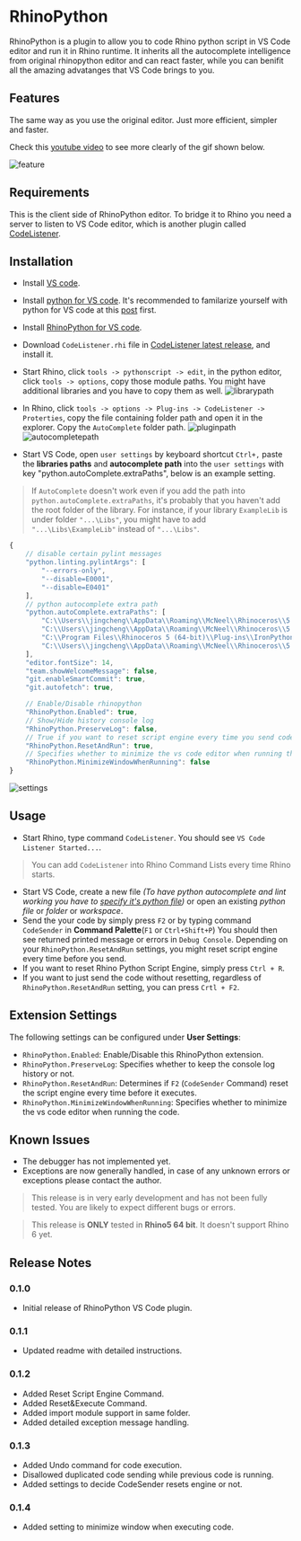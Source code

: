 # RhinoPython 

RhinoPython is a plugin to allow you to code Rhino python script in VS Code editor and run it in Rhino runtime. It inherits all the autocomplete intelligence from original rhinopython editor and can react faster, while you can benifit all the amazing advatanges that VS Code brings to you.


## Features

The same way as you use the original editor. Just more efficient, simpler and faster.

Check this [youtube video](https://www.youtube.com/watch?v=QbmnKFIKBYs&feature=youtu.be) to see more clearly of the gif shown below. 

![feature](image/feature.gif)

## Requirements

This is the client side of RhinoPython editor. To bridge it to Rhino you need a server to listen to VS Code editor, which is another plugin called [CodeListener](https://github.com/ccc159/CodeListener).

## Installation

+ Install [VS code](https://code.visualstudio.com/).
+ Install [python for VS code](https://marketplace.visualstudio.com/items?itemName=ms-python.python). It's recommended to familarize yourself with python for VS code at this [post](https://code.visualstudio.com/docs/languages/python) first.
+ Install [RhinoPython for VS code](https://marketplace.visualstudio.com/items?itemName=jingchengchen.rhinopython).
+ Download `CodeListener.rhi` file in [CodeListener latest release](https://github.com/ccc159/CodeListener/releases), and install it.


+ Start Rhino, click `tools -> pythonscript -> edit`, in the python editor, click `tools -> options`, copy those module paths. You might have additional libraries and you have to copy them as well.
![librarypath](image/librarypath.png)
+ In Rhino, click `tools -> options -> Plug-ins -> CodeListener -> Proterties`, copy the file containing folder path and open it in the explorer. Copy the `AutoComplete` folder path.
![pluginpath](image/pluginpath.png)
![autocompletepath](image/autocompletepath.png)

+ Start VS Code, open `user settings` by keyboard shortcut `Ctrl+,` paste the **libraries paths** and **autocomplete path** into the `user settings` with key "python.autoComplete.extraPaths", below is an example setting.

> If `AutoComplete` doesn't work even if you add the path into `python.autoComplete.extraPaths`, it's probably that you haven't add the root folder of the library. For instance, if your library `ExampleLib` is under folder `"...\Libs"`, you might have to add `"...\Libs\ExampleLib"` instead of `"...\Libs"`.

```javascript
{
    // disable certain pylint messages
    "python.linting.pylintArgs": [
        "--errors-only",
        "--disable=E0001",
        "--disable=E0401"
    ],
    // python autocomplete extra path
    "python.autoComplete.extraPaths": [
        "C:\\Users\\jingcheng\\AppData\\Roaming\\McNeel\\Rhinoceros\\5.0\\Plug-ins\\CodeListener (8c4235b6-64bc-4508-9166-bef8aa151085)\\1.0.0.0\\AutoComplete",
        "C:\\Users\\jingcheng\\AppData\\Roaming\\McNeel\\Rhinoceros\\5.0\\Plug-ins\\IronPython (814d908a-e25c-493d-97e9-ee3861957f49)\\settings\\lib",
        "C:\\Program Files\\Rhinoceros 5 (64-bit)\\Plug-ins\\IronPython\\Lib",
        "C:\\Users\\jingcheng\\AppData\\Roaming\\McNeel\\Rhinoceros\\5.0\\scripts"
    ],
    "editor.fontSize": 14,
    "team.showWelcomeMessage": false,
    "git.enableSmartCommit": true,
    "git.autofetch": true,

    // Enable/Disable rhinopython
    "RhinoPython.Enabled": true,
    // Show/Hide history console log
    "RhinoPython.PreserveLog": false,
    // True if you want to reset script engine every time you send code
    "RhinoPython.ResetAndRun": true,
    // Specifies whether to minimize the vs code editor when running the code.
    "RhinoPython.MinimizeWindowWhenRunning": false
}
```
![settings](image/settings.png)

## Usage

+ Start Rhino, type command `CodeListener`. You should see `VS Code Listener Started...`.
> You can add `CodeListener` into Rhino Command Lists every time Rhino starts.
+ Start VS Code, create a new file *(To have python autocomplete and lint working you have to [specify it's python file](https://code.visualstudio.com/docs/languages/overview#_changing-the-language-for-the-selected-file))* or open an existing *python file* or *folder* or *workspace*.
+ Send the your code by simply press `F2` or by typing command `CodeSender` in **Command Palette**(`F1` or `Ctrl+Shift+P`) You should then see returned printed message or errors in `Debug Console`. Depending on your `RhinoPython.ResetAndRun` settings, you might reset script engine every time before you send.
+ If you want to reset Rhino Python Script Engine, simply press `Ctrl + R`.
+ If you want to just send the code without resetting, regardless of `RhinoPython.ResetAndRun` setting, you can press `Crtl + F2`.

## Extension Settings

The following settings can be configured under **User Settings**:

* `RhinoPython.Enabled`: Enable/Disable this RhinoPython extension.
* `RhinoPython.PreserveLog`: Specifies whether to keep the console log history or not.
* `RhinoPython.ResetAndRun`: Determines if `F2` (`CodeSender` Command) reset the script engine every time before it executes.
* `RhinoPython.MinimizeWindowWhenRunning`: Specifies whether to minimize the vs code editor when running the code.

## Known Issues

- The debugger has not implemented yet.
- Exceptions are now generally handled, in case of any unknown errors or exceptions please contact the author.

> This release is in very early development and has not been fully tested. You are likely to expect different bugs or errors.

> This release is **ONLY** tested in **Rhino5 64 bit**. It doesn't support Rhino 6 yet.

## Release Notes

### 0.1.0

- Initial release of RhinoPython VS Code plugin.

### 0.1.1

- Updated readme with detailed instructions.

### 0.1.2

- Added Reset Script Engine Command.
- Added Reset&Execute Command.
- Added import module support in same folder.
- Added detailed exception message handling.

### 0.1.3

- Added Undo command for code execution.
- Disallowed duplicated code sending while previous code is running.
- Added settings to decide CodeSender resets engine or not.

### 0.1.4

- Added setting to minimize window when executing code.